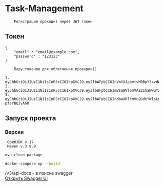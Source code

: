 # Task-Management


```
    Регистрация проходит через JWT токен
```
## Токен
```
{
    "email" : "email@example.com",
    "password" : "123123"
}
```
```
    Пару токенов для облегчения проверки))

1. eyJhbGciOiJIUzI1NiIsInR5cCI6IkpXVCJ9.eyJlbWFpbCI6InVnYXJpbmtvM0BpY2xvdWQuY29tIiwicGFzc3dvcmQiOjE1MTYyMzkwMjJ9.M5Q4XoGdHha1DDtWhUZ7zGX6SCQnDwXjUrEMxMOVaxo
2. eyJhbGciOiJIUzI1NiIsInR5cCI6IkpXVCJ9.eyJlbWFpbCI6ImVsaWVlbmVAZ21haWwuY29tIiwicGFzc3dvcmQiOjE1MTYyMzkwMjJ9.uB7Yb9hN3lf1zXzyX9JF0PwmxfcvOx3ilRJ115pwWP0
3. eyJhbGciOiJIUzI1NiIsInR5cCI6IkpXVCJ9.eyJlbWFpbCI6IndoaXRlcnVuQGdtYWlsLmNvbSIsInBhc3N3b3JkIjoiUXdlcnR5MTIzNDU2In0.sBGsBCWdS616eldnGdlg7PQkB9mElJs-pfsYBQJvA68
```
## Запуск проекта


### Версии
```
 OpenJDK v.17  
 Maven v.3.9.9
```


```bash 
mvn clean package
```
```bash
docker-compose up --build
```

/v3/api-docs  - в поиске swagger<br>
[Открыть Swagger UI](http://localhost:8081/swagger-ui/index.html?configUrl=/v3/api-docs/swagger-config)